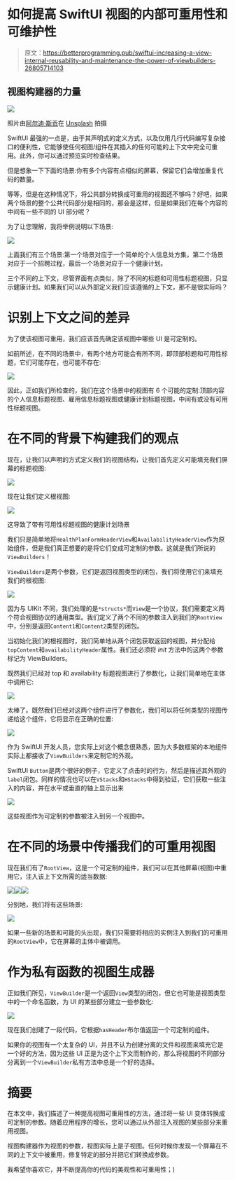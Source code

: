 # 如何提高 SwiftUI 视图的内部可重用性和可维护性

> 原文：<https://betterprogramming.pub/swiftui-increasing-a-view-internal-reusability-and-maintenance-the-power-of-viewbuilders-26805714103>

## 视图构建器的力量

![](img/f3048101457b4f05380fde515b1dfe27.png)

照片由[阿尔迪·斯贡](https://unsplash.com/@sigun?utm_source=medium&utm_medium=referral)在 [Unsplash](https://unsplash.com?utm_source=medium&utm_medium=referral) 拍摄

SwiftUI 最强的一点是，由于其声明式的定义方式，以及仅用几行代码编写复杂接口的便利性，它能够使任何视图/组件在其插入的任何可能的上下文中完全可重用。此外，你可以通过预览实时检查结果。

但是想象一下下面的场景:你有多个内容有点相似的屏幕，保留它们会增加重复代码的数量。

等等，但是在这种情况下，将公共部分转换成可重用的视图还不够吗？好吧，如果两个场景的整个公共代码部分是相同的，那会是这样，但是如果我们在每个内容的中间有一些不同的 UI 部分呢？

为了让您理解，我将举例说明以下场景:

![](img/5d1064e1961beccd558ffe1e4c717d96.png)

上面我们有三个场景:第一个场景对应于一个简单的个人信息处方集，第二个场景对应于一个招聘过程，最后一个场景对应于一个健康计划。

三个不同的上下文，尽管界面有点类似，除了不同的标题和可用性标题视图，只显示健康计划。如果我们可以从外部定义我们应该遵循的上下文，那不是很实际吗？

# 识别上下文之间的差异

为了使该视图可重用，我们应该首先确定该视图中哪些 UI 是可定制的。

如前所述，在不同的场景中，有两个地方可能会有所不同，即顶部标题和可用性标题，它们可能存在，也可能不存在:

![](img/d591de62d16f3413487b58e65ff936ec.png)

因此，正如我们所检查的，我们在这个场景中的视图有 6 个可能的定制:顶部内容的个人信息标题视图、雇用信息标题视图或健康计划标题视图，中间有或没有可用性标题视图。

# 在不同的背景下构建我们的观点

现在，让我们以声明的方式定义我们的视图结构，让我们首先定义可能填充我们屏幕的标题视图:

![](img/12b4d33524de9b20f8cc86eb19148211.png)

现在让我们定义根视图:

![](img/4a7ee251978449cb180ca4dd8ca6583a.png)

这导致了带有可用性标题视图的健康计划场景

我们只是简单地将`HealthPlanFormHeaderView`和`AvailabilityHeaderView`作为原始组件，但是我们真正想要的是将它们变成可定制的参数。这就是我们所说的`ViewBuilders`！

`ViewBuilders`是两个参数，它们是返回视图类型的闭包，我们将使用它们来填充我们的根视图:

![](img/7aaaea0e6c0cdb24da00f8652308215b.png)

因为与 UIKit 不同，我们处理的是`*structs*`而`View`是一个协议，我们需要定义两个符合视图协议的通用类型。我们定义了两个不同的参数注入到我们的`RootView`中，分别是返回`Content1`和`Content2`类型的闭包。

当初始化我们的根视图时，我们简单地从两个闭包获取返回的视图，并分配给`topContent`和`availabilityHeader`属性。我们还必须将 *init* 方法中的这两个参数标记为 ViewBuilders。

既然我们已经对 top 和 availability 标题视图进行了参数化，让我们简单地在主体中调用它:

![](img/bc39246ea3590186e2b939533b01e403.png)

太棒了。既然我们已经对这两个组件进行了参数化，我们可以将任何类型的视图传递给这个组件，它将显示在正确的位置:

![](img/5b6b77e49760450c6ef03606970380e5.png)

作为 SwiftUI 开发人员，您实际上对这个概念很熟悉，因为大多数框架的本地组件实际上都接收了`ViewBuilders`来定制它的外观。

SwiftUI `Button`是两个很好的例子，它定义了点击时的行为，然后是描述其外观的`label`闭包。同样的情况也可以在`VStacks`和`HStacks`中得到验证，它们获取一些注入的内容，并在水平或垂直的轴上显示出来

![](img/1928a53b5ee643bd8ba8473b6c3d2682.png)

这些视图作为可定制的参数被注入到另一个视图中。

# 在不同的场景中传播我们的可重用视图

现在我们有了`RootView`，这是一个可定制的组件，我们可以在其他屏幕(视图)中重用它，注入该上下文所需的适当数据:

![](img/38b556b4a3abce35935069fa997b2587.png)![](img/9079e2bad2965561033c37b6ac61aefd.png)![](img/6fb981c26d5abefe9311cec7bd29e4ec.png)

分别地，我们将有这些场景:

![](img/5d1064e1961beccd558ffe1e4c717d96.png)

如果一些新的场景和可能的头出现，我们只需要将相应的实例注入到我们的可重用的`RootView`中，它在屏幕的主体中被调用。

# 作为私有函数的视图生成器

正如我们所见，`ViewBuilder`是一个返回`View`类型的闭包，但它也可能是视图类型中的一个命名函数，为 UI 的某些部分建立一些参数化:

![](img/36ce147a5f6cf809c67b73c6cc56472f.png)

现在我们创建了一段代码，它根据`hasHeader`布尔值返回一个可定制的组件。

如果你的视图有一个太复杂的 UI，并且不认为创建分离的文件和视图来填充它是一个好的方法，因为这些 UI 正是为这个上下文而制作的，那么将视图的不同部分分离到一个`ViewBuilder`私有方法中总是一个好的选择。

# 摘要

在本文中，我们描述了一种提高视图可重用性的方法，通过将一些 UI 变体转换成可定制的参数。随着应用程序的增长，您可以通过从外部注入视图的某些部分来重用视图。

视图构建器作为视图的参数，视图实际上是子视图。任何时候你发现一个屏幕在不同的上下文中被重用，修复特定的部分并把它们转换成参数。

我希望你喜欢它，并不断提高你的代码的美观性和可重用性；)